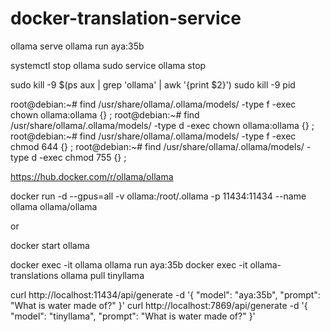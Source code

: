 # docker-translation-service

ollama serve
ollama run aya:35b

systemctl stop ollama
sudo service ollama stop

sudo kill -9 $(ps aux | grep 'ollama' | awk '{print $2}')
sudo kill -9 pid

root@debian:~# find /usr/share/ollama/.ollama/models/ -type f -exec chown ollama:ollama {} \;
root@debian:~# find /usr/share/ollama/.ollama/models/ -type d -exec chown ollama:ollama {} \;
root@debian:~# find /usr/share/ollama/.ollama/models/ -type f -exec chmod 644 {} \;
root@debian:~# find /usr/share/ollama/.ollama/models/ -type d -exec chmod 755 {} \;


https://hub.docker.com/r/ollama/ollama

docker run -d --gpus=all -v ollama:/root/.ollama -p 11434:11434 --name ollama ollama/ollama

or

docker start ollama

docker exec -it ollama ollama run aya:35b
docker exec -it ollama-translations ollama pull tinyllama

curl http://localhost:11434/api/generate -d '{ "model": "aya:35b", "prompt": "What is water made of?" }'
curl http://localhost:7869/api/generate -d '{ "model": "tinyllama", "prompt": "What is water made of?" }'
